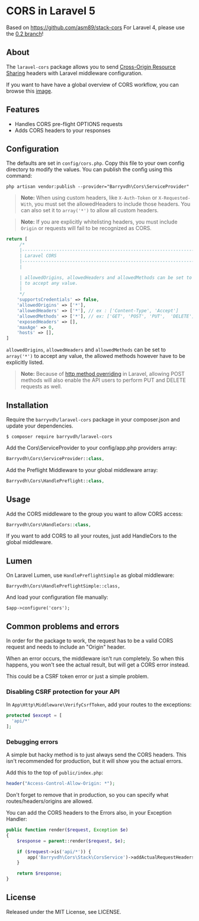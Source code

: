 # CORS in Laravel 5
Based on https://github.com/asm89/stack-cors
For Laravel 4, please use the [0.2 branch](https://github.com/barryvdh/laravel-cors/tree/0.2)!

## About

The `laravel-cors` package allows you to send [Cross-Origin Resource Sharing](http://enable-cors.org/)
headers with Laravel middleware configuration.

If you want to have have a global overview of CORS workflow, you can  browse
this [image](http://www.html5rocks.com/static/images/cors_server_flowchart.png).

## Features

* Handles CORS pre-flight OPTIONS requests
* Adds CORS headers to your responses

## Configuration

The defaults are set in `config/cors.php`. Copy this file to your own config directory to modify the values. You can publish the config using this command:

    php artisan vendor:publish --provider="Barryvdh\Cors\ServiceProvider"

> **Note:** When using custom headers, like `X-Auth-Token` or `X-Requested-With`, you must set the allowedHeaders to include those headers. You can also set it to `array('*')` to allow all custom headers.

> **Note:** If you are explicitly whitelisting headers, you must include `Origin` or requests will fail to be recognized as CORS.

```php
return [
     /*
     |--------------------------------------------------------------------------
     | Laravel CORS
     |--------------------------------------------------------------------------
     |

     | allowedOrigins, allowedHeaders and allowedMethods can be set to array('*')
     | to accept any value.
     |
     */
    'supportsCredentials' => false,
    'allowedOrigins' => ['*'],
    'allowedHeaders' => ['*'], // ex : ['Content-Type', 'Accept']
    'allowedMethods' => ['*'], // ex: ['GET', 'POST', 'PUT',  'DELETE']
    'exposedHeaders' => [],
    'maxAge' => 0,
    'hosts' => [],
]
```

`allowedOrigins`, `allowedHeaders` and `allowedMethods` can be set to `array('*')` to accept any value, the
allowed methods however have to be explicitly listed.

> **Note:** Because of [http method overriding](http://symfony.com/doc/current/reference/configuration/framework.html#http-method-override) in Laravel, allowing POST methods will also enable the API users to perform PUT and DELETE requests as well.

## Installation

Require the `barryvdh/laravel-cors` package in your composer.json and update your dependencies.

    $ composer require barryvdh/laravel-cors

Add the Cors\ServiceProvider to your config/app.php providers array:

```php
Barryvdh\Cors\ServiceProvider::class,
```

Add the Preflight Middleware to your global middleware array:

```php
Barryvdh\Cors\HandlePreflight::class,
```

## Usage

Add the CORS middleware to the group you want to allow CORS access:

```php
Barryvdh\Cors\HandleCors::class,
```

If you want to add CORS to all your routes, just add HandleCors to the global middleware.

## Lumen

On Laravel Lumen, use `HandlePreflightSimple` as global middleware:

    Barryvdh\Cors\HandlePreflightSimple::class,

And load your configuration file manually:

    $app->configure('cors');

## Common problems and errors
In order for the package to work, the request has to be a valid CORS request and needs to include an "Origin" header.

When an error occurs, the middleware isn't run completely. So when this happens, you won't see the actual result, but will get a CORS error instead.

This could be a CSRF token error or just a simple problem.

### Disabling CSRF protection for your API

In `App\Http\Middleware\VerifyCsrfToken`, add your routes to the exceptions:

```php
protected $except = [
  'api/*'
];
```
    
### Debugging errors

A simple but hacky method is to just always send the CORS headers. This isn't recommended for production, but it will show you the actual errors.

Add this to the top of `public/index.php`:

```php
header("Access-Control-Allow-Origin: *");
```

Don't forget to remove that in production, so you can specify what routes/headers/origins are allowed.
    
You can add the CORS headers to the Errors also, in your Exception Handler:

```php
public function render($request, Exception $e)
{
    $response = parent::render($request, $e);

    if ($request->is('api/*')) {
        app('Barryvdh\Cors\Stack\CorsService')->addActualRequestHeaders($response, $request);
    }

    return $response;
}
```
## License

Released under the MIT License, see LICENSE.
